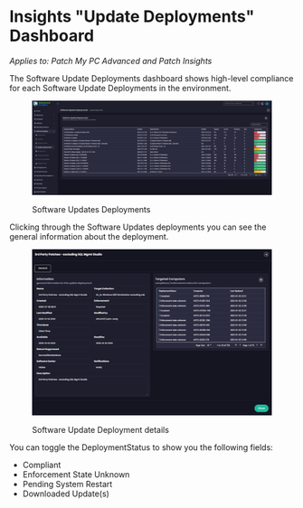# Insights "Update Deployments" Dashboard

_Applies to: Patch My PC Advanced and Patch Insights_

The Software Update Deployments dashboard shows high-level compliance for each Software Update Deployments in the environment.

<figure><img src="../../../.gitbook/assets/image (304).png" alt=""><figcaption><p>Software Updates Deployments</p></figcaption></figure>

Clicking through the Software Updates deployments you can see the general information about the deployment.

<figure><img src="../../../.gitbook/assets/image (306).png" alt=""><figcaption><p>Software Update Deployment details</p></figcaption></figure>

&#x20;You can toggle the DeploymentStatus to show you the following fields:

* Compliant
* Enforcement State Unknown
* Pending System Restart
* Downloaded Update(s)
